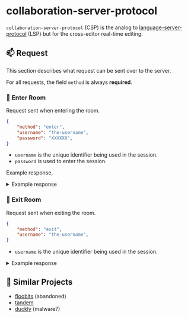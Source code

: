 # collaboration-server-protocol

`collaboration-server-protocol` (CSP) is the analog to [language-server-protocol][]
(LSP) but for the cross-editor real-time editing.

## 📫 Request

This section describes what request can be sent over to the server.

For all requests, the field `method` is always **required**.

### 🚪 Enter Room

Request sent when entering the room.

```json
{
    "method": "enter",
    "username": "the-username",
    "password": "XXXXXX",
}
```

- `username` is the unique identifier being used in the session.
- `password` is used to enter the session.

Example response,

<details>
  <summary>Example response</summary>

```json
{
    "method": "enter",
    "message": "You have successully entered the room",
    "username": "the-username",
    "status": "success",
}
```

</details>

### 🚪 Exit Room

Request sent when exiting the room.

```json
{
    "method": "exit",
    "username": "the-username",
}
```

- `username` is the unique identifier being used in the session.

<details>
  <summary>Example response</summary>


```json
{
    "method": "exit",
    "message": "You have successfully left the room",
    "status": "success",
}
```

</details>

## 📁 Similar Projects

- [floobits](https://floobits.com/) (abandoned)
- [tandem](https://github.com/typeintandem/tandem)
- [duckly](https://duckly.com/) (malware?)


<!-- Links -->

[language-server-protocol]: https://github.com/microsoft/language-server-protocol
